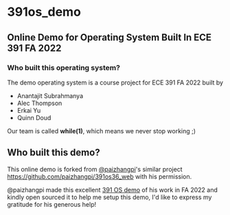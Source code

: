 # 391os_demo
Online Demo for Operating System Built In ECE 391 FA 2022
---
### Who built this operating system?
The demo operating system is a course project for ECE 391 FA 2022 built by 
* Anantajit Subrahmanya
* Alec Thompson
* Erkai Yu
* Quinn Doud

Our team is called **while(1)**, which means we never stop working ;)

## Who built this demo?
This online demo is forked from [@paizhangpi](https://github.com/paizhangpi)'s similar project https://github.com/paizhangpi/391os36_web with his permission. 

@paizhangpi made this excellent [391 OS demo](https://paizhang.info/os/) of his work in FA 2022 and kindly open sourced it to help me setup this demo, I'd like to express my gratitude for his generous help!
